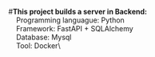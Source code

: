 #**This project builds a server in Backend:**\
    &nbsp;&nbsp;&nbsp;&nbsp;Programming languague: Python\
    &nbsp;&nbsp;&nbsp;&nbsp;Framework: FastAPI + SQLAlchemy\
    &nbsp;&nbsp;&nbsp;&nbsp;Database: Mysql\
    &nbsp;&nbsp;&nbsp;&nbsp;Tool: Docker\

